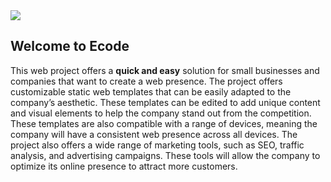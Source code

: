 <img src="https://github.com/Kuranio/Ecode/blob/main/images/EcodePNG.png"/>

## Welcome to Ecode ##

This web project offers a **quick and easy** solution for small businesses and companies that want to create a web presence. The project offers customizable static web templates that can be easily adapted to the company’s aesthetic. These templates can be edited to add unique content and visual elements to help the company stand out from the competition. These templates are also compatible with a range of devices, meaning the company will have a consistent web presence across all devices. The project also offers a wide range of marketing tools, such as SEO, traffic analysis, and advertising campaigns. These tools will allow the company to optimize its online presence to attract more customers.
